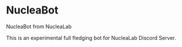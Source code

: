 # NucleaBot
NucleaBot from NucleaLab

This is an experimental full fledging bot for NucleaLab Discord Server.
